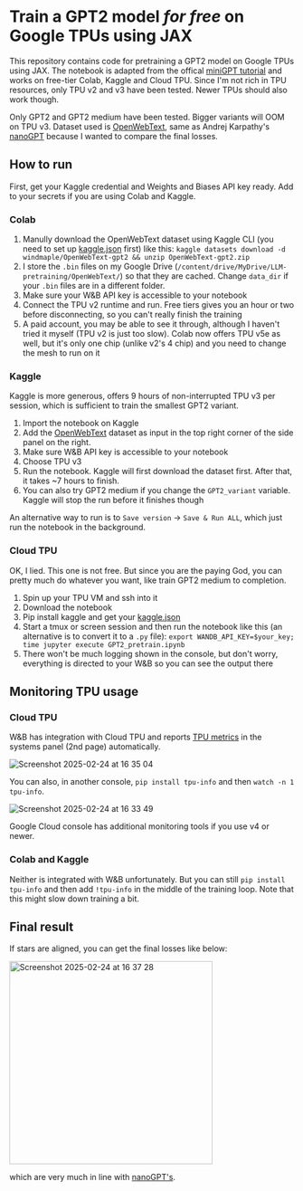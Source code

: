 # Train a GPT2 model _for free_ on Google TPUs using JAX

This repository contains code for pretraining a GPT2 model on Google TPUs using JAX. The notebook is adapted from the offical [miniGPT tutorial](https://docs.jaxstack.ai/en/latest/JAX_for_LLM_pretraining.html) and works on free-tier Colab, Kaggle and Cloud TPU. Since I'm not rich in TPU resources, only TPU v2 and v3 have been tested. Newer TPUs should also work though.

Only GPT2 and GPT2 medium have been tested. Bigger variants will OOM on TPU v3. Dataset used is [OpenWebText](https://www.kaggle.com/datasets/windmaple/openwebtext-gpt2), same as Andrej Karpathy's [nanoGPT](https://github.com/karpathy/nanoGPT/) because I wanted to compare the final losses.

## How to run
First, get your Kaggle credential and Weights and Biases API key ready. Add to your secrets if you are using Colab and Kaggle.

### Colab
1. Manully download the OpenWebText dataset using Kaggle CLI (you need to set up [kaggle.json](https://www.kaggle.com/docs/api) first) like this:
   `kaggle datasets download -d windmaple/OpenWebText-gpt2 && unzip OpenWebText-gpt2.zip`
2. I store the `.bin` files on my Google Drive (`/content/drive/MyDrive/LLM-pretraining/OpenWebText/`) so that they are cached. Change `data_dir` if your `.bin` files are in a different folder.
3. Make sure your W&B API key is accessible to your notebook
4. Connect the TPU v2 runtime and run. Free tiers gives you an hour or two before disconnecting, so you can't really finish the training
5. A paid account, you may be able to see it through, although I haven't tried it myself (TPU v2 is just too slow). Colab now offers TPU v5e as well, but it's only one chip (unlike v2's 4 chip) and you need to change the mesh to run on it

### Kaggle
Kaggle is more generous, offers 9 hours of non-interrupted TPU v3 per session, which is sufficient to train the smallest GPT2 variant.
1. Import the notebook on Kaggle
2. Add the [OpenWebText](https://www.kaggle.com/datasets/windmaple/openwebtext-gpt2) dataset as input in the top right corner of the side panel on the right.
3. Make sure W&B API key is accessible to your notebook
4. Choose TPU v3
5. Run the notebook. Kaggle will first download the dataset first. After that, it takes ~7 hours to finish. 
6. You can also try GPT2 medium if you change the `GPT2_variant` variable. Kaggle will stop the run before it finishes though

An alternative way to run is to `Save version` -> `Save & Run ALL`, which just run the notebook in the background.

### Cloud TPU
OK, I lied. This one is not free. But since you are the paying God, you can pretty much do whatever you want, like train GPT2 medium to completion. 
1. Spin up your TPU VM and ssh into it
2. Download the notebook
3. Pip install kaggle and get your [kaggle.json](https://www.kaggle.com/docs/api)
4. Start a tmux or screen session and then run the notebook like this (an alternative is to convert it to a `.py` file):
   `export WANDB_API_KEY=$your_key; time jupyter execute GPT2_pretrain.ipynb`
5. There won't be much logging shown in the console, but don't worry, everything is directed to your W&B so you can see the output there

## Monitoring TPU usage

### Cloud TPU
W&B has integration with Cloud TPU and reports [TPU metrics](https://docs.wandb.ai/guides/models/app/settings-page/system-metrics/#google-cloud-tpu) in the systems panel (2nd page) automatically. 

![Screenshot 2025-02-24 at 16 35 04](https://github.com/user-attachments/assets/25abeacc-cea1-418d-b55c-039ca2eb7851)

You can also, in another console, `pip install tpu-info` and then `watch -n 1 tpu-info`.
                                                                                                                     

![Screenshot 2025-02-24 at 16 33 49](https://github.com/user-attachments/assets/015ac095-dcee-48ac-8c97-60a62b6e1e3a)


Google Cloud console has additional monitoring tools if you use v4 or newer.

### Colab and Kaggle
Neither is integrated with W&B unfortunately. But you can still `pip install tpu-info` and then add `!tpu-info` in the middle of the training loop. Note that this might slow down training a bit.


## Final result
If stars are aligned, you can get the final losses like below:

<img width="359" alt="Screenshot 2025-02-24 at 16 37 28" src="https://github.com/user-attachments/assets/fb08ecd2-cfb5-42a4-bf62-187bf0cec764" />

which are very much in line with [nanoGPT's](https://github.com/karpathy/nanoGPT/).
